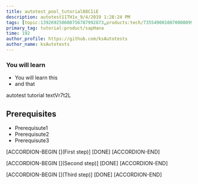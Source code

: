 ```yaml
---
title: autotest_pool_tutorial88C1iE
description: autotest11TH1x_9/4/2019 1:28:24 PM
tags: [topic:139269250608756787992873,products:tech/73554900100700000996,tutorial:experience/advanced]
primary_tag: tutorial:product/sapHana
time: 192
author_profile: https://github.com/ksAutotests
author_name: ksAutotests
---
```

### You will learn
- You will learn this
- and that

autotest tutorial textVr7t2L

## Prerequisites
- Prerequisute1
- Prerequisute2
- Prerequisute3

[ACCORDION-BEGIN [](First step)]
[DONE]
[ACCORDION-END]

[ACCORDION-BEGIN [](Second step)]
[DONE]
[ACCORDION-END]

[ACCORDION-BEGIN [](Third step)]
[DONE]
[ACCORDION-END]


